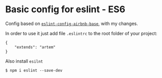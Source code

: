 # Basic config for eslint - ES6

Config based on [`eslint-config-airbnb-base`](https://www.npmjs.com/package/eslint-config-airbnb-base), with my changes.

In order to use it just add file `.eslintrc` to the root folder of your project:

```
{
    "extends": "artem"
}
```

Also install `esilnt`

```
$ npm i eslint --save-dev
```
